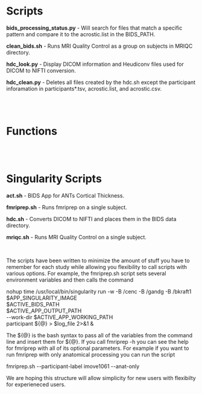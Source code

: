 
# Scripts

**bids_processing_status.py** - Will search for files that match a specific pattern and compare it to the
acrostic.list in the BIDS_PATH.

**clean_bids.sh**       - Runs MRI Quality Control as a group on subjects in MRIQC directory.

**hdc_look.py**         - Display DICOM information and Heudiconv files used for DICOM to NIFTI conversion.

**hdc_clean.py**        - Deletes all files created by the hdc.sh except the participant inforamation in
participants*.tsv, acrostic.list, and acrostic.csv.

<br />
<br />

# Functions


<br />
<br />

# Singularity Scripts

**act.sh**              - BIDS App for ANTs Cortical Thickness.

**fmriprep.sh**         - Runs fmriprep on a single subject.

**hdc.sh**              - Converts DICOM to NIFTI and places them in the BIDS data directory.

**mriqc.sh**            - Runs MRI Quality Control on a single subject.

<br />

The scripts have been written to minimize the amount of stuff you have to remember for each study
while allowing you flexibility to call scripts with various options. For example, the fmriprep.sh
script sets several environment variables and then calls the command

nohup time /usr/local/bin/singularity run -w -B /cenc -B /gandg -B /bkraft1 \
                 $APP_SINGULARITY_IMAGE \
                 $ACTIVE_BIDS_PATH \
                 $ACTIVE_APP_OUTPUT_PATH \
                 --work-dir $ACTIVE_APP_WORKING_PATH \
                 participant ${@} > $log_file 2>&1 &

The ${@} is the bash syntax to pass all of the variables from the command line and insert them
for ${@}.  If you call fmriprep -h you can see the help for fmriprep with all of its optional
parameters. For example if you want to run fmriprep with only anatomical processing you can run
the script

fmriprep.sh --participant-label imove1061 --anat-only


We are hoping this structure will allow simplicity for new users with flexibilty for experieneced
users.

